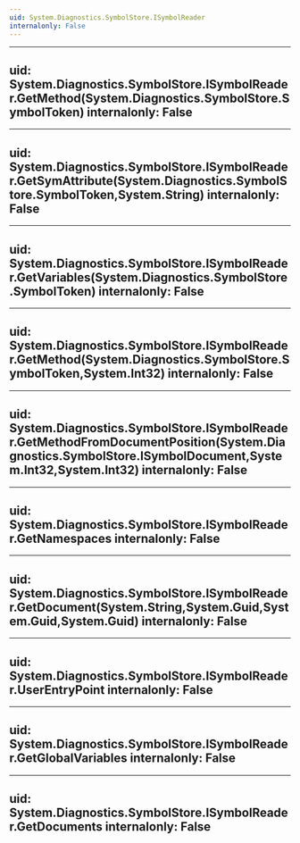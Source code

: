 ```yaml
---
uid: System.Diagnostics.SymbolStore.ISymbolReader
internalonly: False
---
```


---
uid: System.Diagnostics.SymbolStore.ISymbolReader.GetMethod(System.Diagnostics.SymbolStore.SymbolToken)
internalonly: False
---

---
uid: System.Diagnostics.SymbolStore.ISymbolReader.GetSymAttribute(System.Diagnostics.SymbolStore.SymbolToken,System.String)
internalonly: False
---

---
uid: System.Diagnostics.SymbolStore.ISymbolReader.GetVariables(System.Diagnostics.SymbolStore.SymbolToken)
internalonly: False
---

---
uid: System.Diagnostics.SymbolStore.ISymbolReader.GetMethod(System.Diagnostics.SymbolStore.SymbolToken,System.Int32)
internalonly: False
---

---
uid: System.Diagnostics.SymbolStore.ISymbolReader.GetMethodFromDocumentPosition(System.Diagnostics.SymbolStore.ISymbolDocument,System.Int32,System.Int32)
internalonly: False
---

---
uid: System.Diagnostics.SymbolStore.ISymbolReader.GetNamespaces
internalonly: False
---

---
uid: System.Diagnostics.SymbolStore.ISymbolReader.GetDocument(System.String,System.Guid,System.Guid,System.Guid)
internalonly: False
---

---
uid: System.Diagnostics.SymbolStore.ISymbolReader.UserEntryPoint
internalonly: False
---

---
uid: System.Diagnostics.SymbolStore.ISymbolReader.GetGlobalVariables
internalonly: False
---

---
uid: System.Diagnostics.SymbolStore.ISymbolReader.GetDocuments
internalonly: False
---
